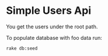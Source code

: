 # Simple Users Api

You get the users under the root path.

To populate database with foo data run:

```
rake db:seed
```
